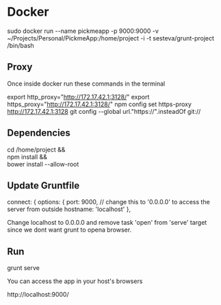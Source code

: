 # Docker

  sudo docker run --name pickmeapp -p 9000:9000 -v ~/Projects/Personal/PickmeApp:/home/project -i -t sesteva/grunt-project /bin/bash
  
## Proxy

Once inside docker run these commands in the terminal
  
  export http_proxy="http://172.17.42.1:3128/"
  export https_proxy="http://172.17.42.1:3128/"
  npm config set https-proxy http://172.17.42.1:3128 
  git config --global url."https://".insteadOf git://  
  
## Dependencies

  cd /home/project && \
  npm install && \
  bower install --allow-root
  
## Update Gruntfile
  
  connect: {
      options: {
        port: 9000,
        // change this to '0.0.0.0' to access the server from outside
        hostname: 'localhost'
      },
      
Change localhost to 0.0.0.0 and remove task 'open' from 'serve' target since we dont want grunt to opena browser.

## Run

  grunt serve
      
You can access the app in your host's browsers
      
  http://localhost:9000/
